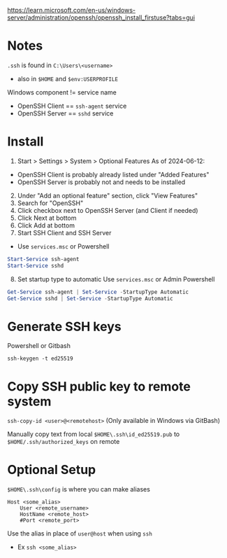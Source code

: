 https://learn.microsoft.com/en-us/windows-server/administration/openssh/openssh_install_firstuse?tabs=gui

# Notes
`.ssh` is found in `C:\Users\<username>`
- also in `$HOME` and `$env:USERPROFILE`

Windows component != service name
- OpenSSH Client == `ssh-agent` service
- OpenSSH Server == `sshd` service

# Install

1. Start > Settings > System > Optional Features
As of 2024-06-12:
- OpenSSH Client is probably already listed under "Added Features"
- OpenSSH Server is probably not and needs to be installed

2. Under "Add an optional feature" section, click "View Features"
3. Search for "OpenSSH"
4. Click checkbox next to OpenSSH Server (and Client if needed)
5. Click Next at bottom
6. Click Add at bottom
7. Start SSH Client and SSH Server
- Use `services.msc` or Powershell
```Powershell
Start-Service ssh-agent
Start-Service sshd
```

8. Set startup type to automatic 
Use `services.msc` or Admin Powershell
```Powershell
Get-Service ssh-agent | Set-Service -StartupType Automatic
Get-Service sshd | Set-Service -StartupType Automatic
```

# Generate SSH keys
Powershell or Gitbash
```
ssh-keygen -t ed25519
```

# Copy SSH public key to remote system
`ssh-copy-id <user>@<remotehost>` (Only available in Windows via GitBash)

Manually copy text from local `$HOME\.ssh\id_ed25519.pub` to `$HOME/.ssh/authorized_keys` on remote

# Optional Setup
`$HOME\.ssh\config` is where you can make aliases
```
Host <some_alias>
	User <remote_username>
	HostName <remote_host>
	#Port <remote_port>
```

Use the alias in place of `user@host` when using `ssh`
- Ex `ssh <some_alias>`